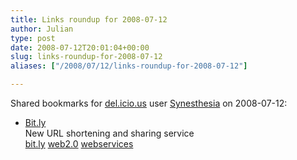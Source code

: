 ```yaml
---
title: Links roundup for 2008-07-12
author: Julian
type: post
date: 2008-07-12T20:01:04+00:00
slug: links-roundup-for-2008-07-12 
aliases: ["/2008/07/12/links-roundup-for-2008-07-12"]

---
```

Shared bookmarks for [del.icio.us][1] user [Synesthesia][2] on 2008-07-12:

  * [Bit.ly][3]  
    New URL shortening and sharing service  
    [bit.ly][4] [web2.0][5] [webservices][6]

 [1]: https://del.icio.us/
 [2]: https://del.icio.us/synesthesia
 [3]: https://www.readwriteweb.com/archives/bitly_alternative_to_tinyurl.php
 [4]: https://del.icio.us/synesthesia/bit.ly
 [5]: https://del.icio.us/synesthesia/web2.0
 [6]: https://del.icio.us/synesthesia/webservices